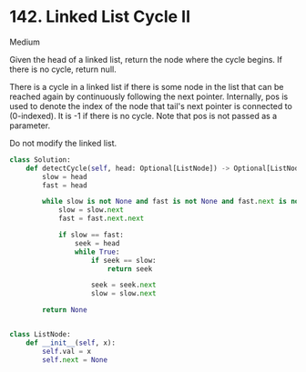 # 142. Linked List Cycle II

Medium

Given the head of a linked list, return the node where the cycle begins. If there is no cycle, return null.

There is a cycle in a linked list if there is some node in the list that can be reached again by continuously following the next pointer. Internally, pos is used to denote the index of the node that tail's next pointer is connected to (0-indexed). It is -1 if there is no cycle. Note that pos is not passed as a parameter.

Do not modify the linked list.

```python
class Solution:
    def detectCycle(self, head: Optional[ListNode]) -> Optional[ListNode]:
        slow = head
        fast = head

        while slow is not None and fast is not None and fast.next is not None:
            slow = slow.next
            fast = fast.next.next

            if slow == fast:
                seek = head
                while True:
                    if seek == slow:
                        return seek

                    seek = seek.next
                    slow = slow.next

        return None


class ListNode:
    def __init__(self, x):
        self.val = x
        self.next = None
```

